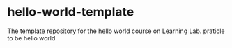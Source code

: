 # hello-world-template
The template repository for the hello world course on Learning Lab.
praticle to be hello world
